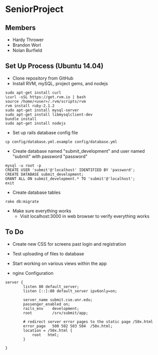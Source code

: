 # SeniorProject

## Members
- Hardy Thrower
- Brandon Worl
- Nolan Burfield

## Set Up Process (Ubuntu 14.04)
- Clone repository from GitHub
- Install RVM, mySQL, project gems, and nodejs
```
sudo apt-get install curl
\curl -sSL https://get.rvm.io | bash
source /home/<user>/.rvm/scripts/rvm
rvm install ruby-2.1.2
sudo apt-get install mysql-server
sudo apt-get install libmysqlclient-dev
bundle install
sudo apt-get install nodejs
```
- Set up rails database config file
```
cp config/database.yml.example config/database.yml
```
- Create database named "submit_development" and user named "submit" with password "password"
```
mysql -u root -p
CREATE USER 'submit'@'localhost' IDENTIFIED BY 'password';
CREATE DATABASE submit_development;
GRANT ALL ON submit_development.* TO 'submit'@'localhost';
exit
```
- Create database tables
```
rake db:migrate
```
- Make sure everything works
  - Visit localhost:3000 in web browser to verify everything works

## To Do
- Create new CSS for screens past login and registration
- Test uploading of files to database
- Start working on various views within the app

- nginx Configuration
```
server {
        listen 80 default_server;
        listen [::]:80 default_server ipv6only=on;

        server_name submit.cse.unr.edu;
        passenger_enabled on;
        rails_env    development;
        root         /srv/submit/app;

        # redirect server error pages to the static page /50x.html
        error_page   500 502 503 504  /50x.html;
        location = /50x.html {
            root   html;
        }
        
}

```
